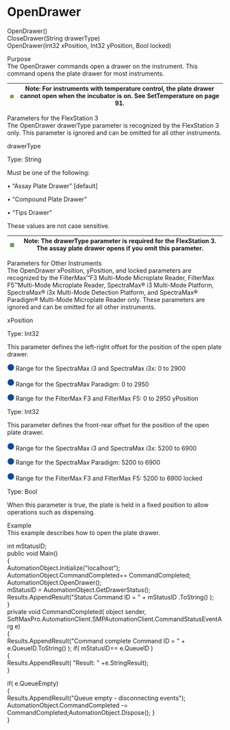 # OpenDrawer

OpenDrawer()\
CloseDrawer(String drawerType)\
OpenDrawer(Int32 xPosition, Int32 yPosition, Bool locked)

Purpose\
The OpenDrawer commands open a drawer on the instrument. This command opens the plate drawer for most instruments.

| <img src="../../../../../.gitbook/assets/0 (24).png" alt="" data-size="original"> | Note: For instruments with temperature control, the plate drawer cannot open when the incubator is on. See SetTemperature on page 91. |
| --------------------------------------------------------------------------------- | ------------------------------------------------------------------------------------------------------------------------------------- |

Parameters for the FlexStation 3\
The OpenDrawer drawerType parameter is recognized by the FlexStation 3 only. This parameter is ignored and can be omitted for all other instruments.

drawerType

Type: String

Must be one of the following:

• “Assay Plate Drawer” \[default]

• "Compound Plate Drawer”

• “Tips Drawer”

These values are not case sensitive.

| <img src="../../../../../.gitbook/assets/1 (21).png" alt="" data-size="original"> | Note: The drawerType parameter is required for the FlexStation 3. The assay plate drawer opens if you omit this parameter. |
| --------------------------------------------------------------------------------- | -------------------------------------------------------------------------------------------------------------------------- |

Parameters for Other Instruments\
The OpenDrawer xPosition, yPosition, and locked parameters are recognized by the FilterMax™F3 Multi-Mode Microplate Reader, FilterMax F5™Multi-Mode Microplate Reader, SpectraMax® i3 Multi-Mode Platform, SpectraMax® i3x Multi-Mode Detection Platform, and SpectraMax® Paradigm® Multi-Mode Microplate Reader only. These parameters are ignored and can be omitted for all other instruments.

xPosition

Type: Int32

This parameter defines the left-right offset for the position of the open plate drawer.

![](<../../../../../.gitbook/assets/2 (11).png>) Range for the SpectraMax i3 and SpectraMax i3x: 0 to 2900

![](<../../../../../.gitbook/assets/3 (13).png>) Range for the SpectraMax Paradigm: 0 to 2950

![](<../../../../../.gitbook/assets/4 (12).png>) Range for the FilterMax F3 and FilterMax F5: 0 to 2950 yPosition

Type: Int32

This parameter defines the front-rear offset for the position of the open plate drawer.

![](<../../../../../.gitbook/assets/5 (11).png>) Range for the SpectraMax i3 and SpectraMax i3x: 5200 to 6900

![](<../../../../../.gitbook/assets/6 (8).png>) Range for the SpectraMax Paradigm: 5200 to 6900

![](<../../../../../.gitbook/assets/7 (5).png>) Range for the FilterMax F3 and FilterMax F5: 5200 to 6900 locked

Type: Bool

When this parameter is true, the plate is held in a fixed position to allow operations such as dispensing.

Example\
This example describes how to open the plate drawer.

int mStatusID;\
public void Main()\
{\
AutomationObject.Initialize("localhost");\
AutomationObject.CommandCompleted+= CommandCompleted;\
AutomationObject.OpenDrawer();\
mStatusID = AutomationObject.GetDrawerStatus();\
Results.AppendResult("Status Command ID = " + mStatusID .ToString() );\
}\
private void CommandCompleted( object sender,\
SoftMaxPro.AutomationClient.SMPAutomationClient.CommandStatusEventArg e)\
{\
Results.AppendResult("Command complete Command ID = " + e.QueueID.ToString() ); if( mStatusID== e.QueueID )\
{\
Results.AppendResult( "Result: " +e.StringResult);\
}

if( e.QueueEmpty)\
{\
Results.AppendResult("Queue empty - disconnecting events");\
AutomationObject.CommandCompleted -= CommandCompleted;AutomationObject.Dispose(); }\
}
